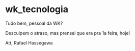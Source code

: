 # wk_tecnologia
Tudo bem, pessoal da WK?

Desculpem o atraso, mas prensei que era pra 1a feira, hoje!

Att,
Rafael Hassegawa
